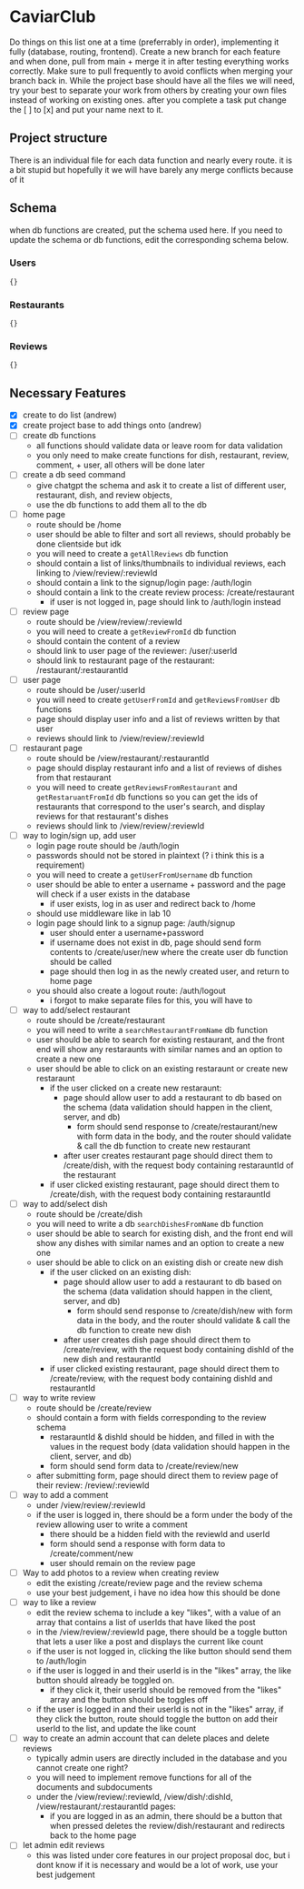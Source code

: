 # CaviarClub

Do things on this list one at a time (preferrably in order), implementing it fully (database, routing, frontend).
Create a new branch for each feature and when done, pull from main + merge it in after testing everything works correctly.
Make sure to pull frequently to avoid conflicts when merging your branch back in.
While the project base should have all the files we will need, try your best to separate your work from others by creating your own files instead of working on existing ones.
after you complete a task put change the [ ] to [x] and put your name next to it.

## Project structure

There is an individual file for each data function and nearly every route. it is a bit stupid but hopefully it we will have barely any merge conflicts because of it

## Schema

when db functions are created, put the schema used here. If you need to update the schema or db functions, edit the corresponding schema below.

### Users

```
{}
```

### Restaurants

```
{}
```

### Reviews

```
{}
```

## Necessary Features

- [x] create to do list (andrew)
- [x] create project base to add things onto (andrew)
- [ ] create db functions
  - all functions should validate data or leave room for data validation
  - you only need to make create functions for dish, restaurant, review, comment, + user, all others will be done later
- [ ] create a db seed command
  - give chatgpt the schema and ask it to create a list of different user, restaurant, dish, and review objects,
  - use the db functions to add them all to the db
- [ ] home page
  - route should be /home
  - user should be able to filter and sort all reviews, should probably be done clientside but idk
  - you will need to create a `getAllReviews` db function
  - should contain a list of links/thumbnails to individual reviews, each linking to /view/review/:reviewId
  - should contain a link to the signup/login page: /auth/login
  - should contain a link to the create review process: /create/restaurant
    - if user is not logged in, page should link to /auth/login instead
- [ ] review page
  - route should be /view/review/:reviewId
  - you will need to create a `getReviewFromId` db function
  - should contain the content of a review
  - should link to user page of the reviewer: /user/:userId
  - should link to restaurant page of the restaurant: /restaurant/:restaurantId
- [ ] user page
  - route should be /user/:userId
  - you will need to create `getUserFromId` and `getReviewsFromUser` db functions
  - page should display user info and a list of reviews written by that user
  - reviews should link to /view/review/:reviewId
- [ ] restaurant page
  - route should be /view/restaurant/:restaurantId
  - page should display restaurant info and a list of reviews of dishes from that restaurant
  - you will need to create `getReviewsFromRestaurant` and `getRestaruantFromId` db functions so you can get the ids of restaurants that correspond to the user's search, and display reviews for that restaurant's dishes
  - reviews should link to /view/review/:reviewId
- [ ] way to login/sign up, add user
  - login page route should be /auth/login
  - passwords should not be stored in plaintext (? i think this is a requirement)
  - you will need to create a `getUserFromUsername` db function
  - user should be able to enter a username + password and the page will check if a user exists in the database
    - if user exists, log in as user and redirect back to /home
  - should use middleware like in lab 10
  - login page should link to a signup page: /auth/signup
    - user should enter a username+password
    - if username does not exist in db, page should send form contents to /create/user/new where the create user db function should be called
    - page should then log in as the newly created user, and return to home page
  - you should also create a logout route: /auth/logout
    - i forgot to make separate files for this, you will have to
- [ ] way to add/select restaurant
  - route should be /create/restaurant
  - you will need to write a `searchRestaurantFromName` db function
  - user should be able to search for existing restaurant, and the front end will show any restaraunts with similar names and an option to create a new one
  - user should be able to click on an existing restaraunt or create new restaraunt
    - if the user clicked on a create new restaraunt:
      - page should allow user to add a restaurant to db based on the schema (data validation should happen in the client, server, and db)
        - form should send response to /create/restaurant/new with form data in the body, and the router should validate & call the db function to create new restaurant
      - after user creates restaurant page should direct them to /create/dish, with the request body containing restarauntId of the restaurant
    - if user clicked existing restaurant, page should direct them to /create/dish, with the request body containing restarauntId
- [ ] way to add/select dish
  - route should be /create/dish
  - you will need to write a db `searchDishesFromName` db function
  - user should be able to search for existing dish, and the front end will show any dishes with similar names and an option to create a new one
  - user should be able to click on an existing dish or create new dish
    - if the user clicked on an existing dish:
      - page should allow user to add a restaurant to db based on the schema (data validation should happen in the client, server, and db)
        - form should send response to /create/dish/new with form data in the body, and the router should validate & call the db function to create new dish
      - after user creates dish page should direct them to /create/review, with the request body containing dishId of the new dish and restaurantId
    - if user clicked existing restaurant, page should direct them to /create/review, with the request body containing dishId and restaurantId
- [ ] way to write review
  - route should be /create/review
  - should contain a form with fields corresponding to the review schema
    - restarauntId & dishId should be hidden, and filled in with the values in the request body (data validation should happen in the client, server, and db)
    - form should send form data to /create/review/new
  - after submitting form, page should direct them to review page of their review: /review/:reviewId
- [ ] way to add a comment
  - under /view/review/:reviewId
  - if the user is logged in, there should be a form under the body of the review allowing user to write a comment
    - there should be a hidden field with the reviewId and userId
    - form should send a response with form data to /create/comment/new
    - user should remain on the review page
- [ ] Way to add photos to a review when creating review
  - edit the existing /create/review page and the review schema
  - use your best judgement, i have no idea how this should be done
- [ ] way to like a review
  - edit the review schema to include a key "likes", with a value of an array that contains a list of userIds that have liked the post
  - in the /view/review/:reviewId page, there should be a toggle button that lets a user like a post and displays the current like count
  - if the user is not logged in, clicking the like button should send them to /auth/login
  - if the user is logged in and their userId is in the "likes" array, the like button should already be toggled on.
    - if they click it, their userId should be removed from the "likes" array and the button should be toggles off
  - if the user is logged in and their userId is not in the "likes" array, if they click the button, route should toggle the button on add their userId to the list, and update the like count
- [ ] way to create an admin account that can delete places and delete reviews
  - typically admin users are directly included in the database and you cannot create one right?
  - you will need to implement remove functions for all of the documents and subdocuments
  - under the /view/review/:reviewId, /view/dish/:dishId, /view/restaurant/:restaurantId pages:
    - if you are logged in as an admin, there should be a button that when pressed deletes the review/dish/restaurant and redirects back to the home page
- [ ] let admin edit reviews
  - this was listed under core features in our project proposal doc, but i dont know if it is necessary and would be a lot of work, use your best judgement
